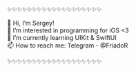 ✨✨✨✨✨✨✨✨✨✨✨✨✨✨✨✨✨✨✨

👋 Hi, I’m Sergey!          
👀 I’m interested in programming for iOS <3      
🌱 I’m currently learning UIKit & SwiftUI           
📫 How to reach me: Telegram - @FriadoR             

✨✨✨✨✨✨✨✨✨✨✨✨✨✨✨✨✨✨✨


